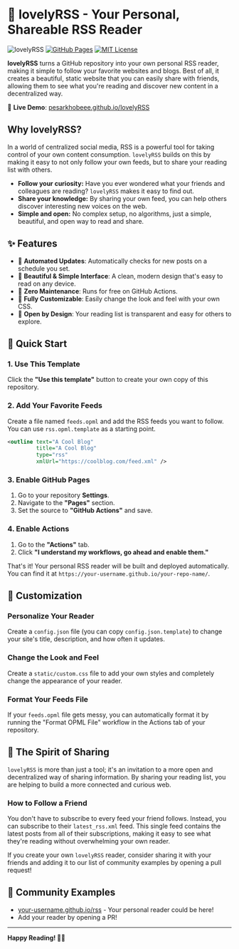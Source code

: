 # 🌟 lovelyRSS - Your Personal, Shareable RSS Reader

![lovelyRSS](https://img.shields.io/badge/lovely-RSS-ff6b6b)
[![GitHub Pages](https://img.shields.io/badge/Deploy-GitHub%20Pages-blue)](https://pages.github.com/)
[![MIT License](https://img.shields.io/badge/License-MIT-yellow.svg)](LICENSE)

**lovelyRSS** turns a GitHub repository into your own personal RSS reader, making it simple to follow your favorite websites and blogs. Best of all, it creates a beautiful, static website that you can easily share with friends, allowing them to see what you're reading and discover new content in a decentralized way.

🔗 **Live Demo**: [pesarkhobeee.github.io/lovelyRSS](https://pesarkhobeee.github.io/lovelyRSS)

## Why lovelyRSS?

In a world of centralized social media, RSS is a powerful tool for taking control of your own content consumption. `lovelyRSS` builds on this by making it easy to not only follow your own feeds, but to share your reading list with others. 

- **Follow your curiosity:** Have you ever wondered what your friends and colleagues are reading? `lovelyRSS` makes it easy to find out.
- **Share your knowledge:** By sharing your own feed, you can help others discover interesting new voices on the web.
- **Simple and open:** No complex setup, no algorithms, just a simple, beautiful, and open way to read and share.

## ✨ Features

- 🔄 **Automated Updates**: Automatically checks for new posts on a schedule you set.
- 📱 **Beautiful & Simple Interface**: A clean, modern design that's easy to read on any device.
- 🚀 **Zero Maintenance**: Runs for free on GitHub Actions.
- 🎨 **Fully Customizable**: Easily change the look and feel with your own CSS.
- 📖 **Open by Design**: Your reading list is transparent and easy for others to explore.

## 🚀 Quick Start

### 1. Use This Template

Click the **"Use this template"** button to create your own copy of this repository.

### 2. Add Your Favorite Feeds

Create a file named `feeds.opml` and add the RSS feeds you want to follow. You can use `rss.opml.template` as a starting point.

```xml
<outline text="A Cool Blog" 
         title="A Cool Blog" 
         type="rss" 
         xmlUrl="https://coolblog.com/feed.xml" />
```

### 3. Enable GitHub Pages

1.  Go to your repository **Settings**.
2.  Navigate to the **"Pages"** section.
3.  Set the source to **"GitHub Actions"** and save.

### 4. Enable Actions

1.  Go to the **"Actions"** tab.
2.  Click **"I understand my workflows, go ahead and enable them."**

That's it! Your personal RSS reader will be built and deployed automatically. You can find it at `https://your-username.github.io/your-repo-name/`.

## 🎨 Customization

### Personalize Your Reader

Create a `config.json` file (you can copy `config.json.template`) to change your site's title, description, and how often it updates.

### Change the Look and Feel

Create a `static/custom.css` file to add your own styles and completely change the appearance of your reader.

### Format Your Feeds File

If your `feeds.opml` file gets messy, you can automatically format it by running the "Format OPML File" workflow in the Actions tab of your repository.

## 🤝 The Spirit of Sharing

`lovelyRSS` is more than just a tool; it's an invitation to a more open and decentralized way of sharing information. By sharing your reading list, you are helping to build a more connected and curious web. 

### How to Follow a Friend

You don't have to subscribe to every feed your friend follows. Instead, you can subscribe to their `latest_rss.xml` feed. This single feed contains the latest posts from all of their subscriptions, making it easy to see what they're reading without overwhelming your own reader.

If you create your own `lovelyRSS` reader, consider sharing it with your friends and adding it to our list of community examples by opening a pull request!

## 🌟 Community Examples

-   [your-username.github.io/rss](https://your-username.github.io/rss) - Your personal reader could be here!
-   Add your reader by opening a PR!

---

**Happy Reading! 📖✨**